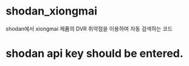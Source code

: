 # shodan_xiongmai
shodan에서 xiongmai 제품의 DVR 취약점을 이용하여 자동 검색하는 코드

# shodan api key should be entered.
